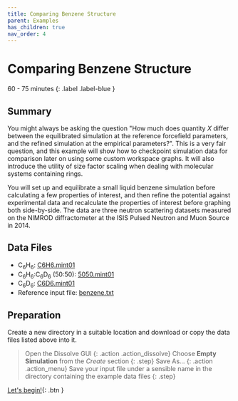 ```yaml
---
title: Comparing Benzene Structure
parent: Examples
has_children: true
nav_order: 4
---
```

# Comparing Benzene Structure

60 - 75 minutes
{: .label .label-blue }

## Summary

You might always be asking the question "How much does quantity _X_ differ between the equilibrated simulation at the reference forcefield parameters, and the refined simulation at the empirical parameters?". This is a very fair question, and this example will show how to checkpoint simulation data for comparison later on using some custom workspace graphs. It will also introduce the utility of size factor scaling when dealing with molecular systems containing rings.

You will set up and equilibrate a small liquid benzene simulation before calculating a few properties of interest, and then refine the potential against experimental data and recalculate the properties of interest before graphing both side-by-side. The data are three neutron scattering datasets measured on the NIMROD diffractometer at the ISIS Pulsed Neutron and Muon Source in 2014.

## Data Files
- C<sub>6</sub>H<sub>6</sub>: [C6H6.mint01](https://raw.githubusercontent.com/trisyoungs/dissolve/develop/examples/benzene/data/C6H6.mint01)
- C<sub>6</sub>H<sub>6</sub>:C<sub>6</sub>D<sub>6</sub> (50:50): [5050.mint01](https://raw.githubusercontent.com/trisyoungs/dissolve/develop/examples/benzene/data/5050.mint01)
- C<sub>6</sub>D<sub>6</sub>: [C6D6.mint01](https://raw.githubusercontent.com/trisyoungs/dissolve/develop/examples/benzene/data/C6D6.mint01)
- Reference input file: [benzene.txt](https://raw.githubusercontent.com/trisyoungs/dissolve/develop/examples/benzene/benzene.txt)

## Preparation

Create a new directory in a suitable location and download or copy the data files listed above into it.

> Open the Dissolve GUI
{: .action .action_dissolve}
> Choose **Empty Simulation** from the _Create_ section
{: .step}
> Save As...
{: .action .action_menu}
> Save your input file under a sensible name in the directory containing the example data files
{: .step}

[Let's begin!](step1.md){: .btn }
